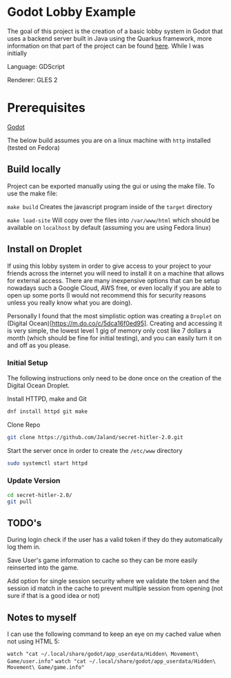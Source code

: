 # Godot Lobby Example

The goal of this project is the creation of a basic lobby system in Godot that uses a backend server built in Java using the Quarkus framework, more information on that part of the project can be found [here](). While I was initially 

Language: GDScript

Renderer: GLES 2

# Prerequisites

[Godot](https://docs.godotengine.org/en/stable/)

The below build assumes you are on a linux machine with `http` installed (tested on Fedora)

## Build locally

Project can be exported manually using the gui or using the make file. To use the make file:

`make build` Creates the javascript program inside of the `target` directory

`make load-site` Will copy over the files into `/var/www/html` which should be available on `localhost` by default (assuming you are using Fedora linux)

## Install on Droplet

If using this lobby system in order to give access to your project to your friends across the internet you will need to install it on a machine that allows for external access. There are many inexpensive options that can be setup nowadays such a Google Cloud, AWS free, or even locally if you are able to open up some ports (I would not recommend this for security reasons unless you really know what you are doing).

Personally I found that the most simplistic option was creating a `Droplet` on (Digital Ocean)[https://m.do.co/c/5dca16f0ed95]. Creating and accessing it is very simple, the lowest level 1 gig of memory only cost like 7 dollars a month (which should be fine for initial testing), and you can easily turn it on and off as you please.

### Initial Setup

The following instructions only need to be done once on the creation of the Digital Ocean Droplet.

Install HTTPD, make and Git

``` sh
dnf install httpd git make
```

Clone Repo

``` sh
git clone https://github.com/Jaland/secret-hitler-2.0.git
```

Start the server once in order to create the `/etc/www` directory

``` sh
sudo systemctl start httpd
```

### Update Version

``` sh
cd secret-hitler-2.0/
git pull
```

## TODO's

During login check if the user has a valid token if they do they automatically log them in.

Save User's game information to cache so they can be more easily reinserted into the game.

Add option for single session security where we validate the token and the session id match in the cache to prevent multiple session from opening (not sure if that is a good idea or not)


## Notes to myself

I can use the following command to keep an eye on my cached value when not using HTML 5:

`watch "cat ~/.local/share/godot/app_userdata/Hidden\ Movement\ Game/user.info"`
`watch "cat ~/.local/share/godot/app_userdata/Hidden\ Movement\ Game/game.info"`

